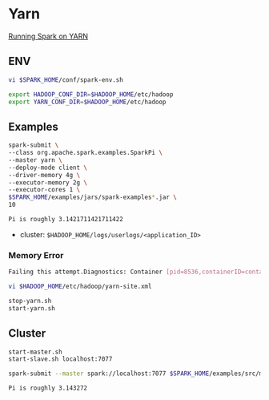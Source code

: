 # Yarn

[Running Spark on YARN](https://spark.apache.org/docs/latest/running-on-yarn.html)

## ENV

```bash
vi $SPARK_HOME/conf/spark-env.sh
```

```bash
export HADOOP_CONF_DIR=$HADOOP_HOME/etc/hadoop
export YARN_CONF_DIR=$HADOOP_HOME/etc/hadoop
```

## Examples

```bash
spark-submit \
--class org.apache.spark.examples.SparkPi \
--master yarn \
--deploy-mode client \
--driver-memory 4g \
--executor-memory 2g \
--executor-cores 1 \
$SPARK_HOME/examples/jars/spark-examples*.jar \
10

Pi is roughly 3.1421711421711422
```

- cluster: `$HADOOP_HOME/logs/userlogs/<application_ID>`

### Memory Error

```bash
Failing this attempt.Diagnostics: Container [pid=8536,containerID=container_1584426065386_0017_01_000001] is running beyond virtual memory limits. Current usage: 223.0 MB of 1 GB physical memory used; 2.4 GB of 2.1 GB virtual memory used. Killing container.
```

```bash
vi $HADOOP_HOME/etc/hadoop/yarn-site.xml
```

```bash
stop-yarn.sh
start-yarn.sh
```

## Cluster

```bash
start-master.sh
start-slave.sh localhost:7077
```

```bash
spark-submit --master spark://localhost:7077 $SPARK_HOME/examples/src/main/python/pi.py 10

Pi is roughly 3.143272
```
